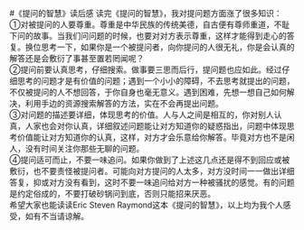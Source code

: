 ﻿#《提问的智慧》读后感读完《提问的智慧》，我对提问题方面涨了很多知识：   ①对被提问的人要尊重。尊重是中华民族的传统美德，自古便有尊师重道，不耻下问的故事。当我们问问题的时候，也要对对方表示尊重，这样才能得到走心的答复。换位思考一下，如果你是一个被提问者，向你提问的人很无礼，你是会认真的解答还是会敷衍了事甚至置若罔闻呢？  ②提问前要认真思考，仔细搜索。做事要三思而后行，提问题也应如此。经过仔细思考的问题才是有价值的问题；遇到一个小小的障碍，不去思考就提出的问题，不仅被提问的人不想回答，于你自身也毫无意义。遇到困难，先想一想自己如何解决，利用手边的资源搜索解答的方法，实在不会再提出问题。   ③对问题的描述要详细，体现思考的价值。人与人之间是相互的，你对别人认真，人家也会对你认真，详细叙述问题能让对方知道你的疑惑指出，问题中体现思考价值能让对方知道你的认真，这样，对方才会乐意给你解答。毕竟对方也不是闲人，没有时间关注你那些无聊的问题。  ④提问适可而止，不要一味追问。如果你做到了上述这几点还是得不到回应或被敷衍，也不要责怪被提问者。可能向对方提问的人太多，对方没时间一一做出详细答复，抑或对方没有看到，这时不要一味追问给对方一种被骚扰的感觉。有的问题是约定俗成的，不要打破砂锅问到底，否则只能招来厌恶。   希望大家也能读读Eric Steven Raymond这本《提问的智慧》，以上均为我个人感受，如有不当请谅解。